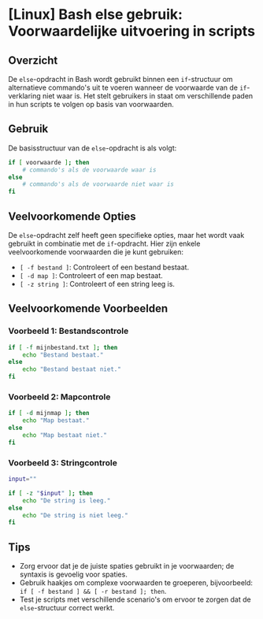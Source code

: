 # [Linux] Bash else gebruik: Voorwaardelijke uitvoering in scripts

## Overzicht
De `else`-opdracht in Bash wordt gebruikt binnen een `if`-structuur om alternatieve commando's uit te voeren wanneer de voorwaarde van de `if`-verklaring niet waar is. Het stelt gebruikers in staat om verschillende paden in hun scripts te volgen op basis van voorwaarden.

## Gebruik
De basisstructuur van de `else`-opdracht is als volgt:

```bash
if [ voorwaarde ]; then
    # commando's als de voorwaarde waar is
else
    # commando's als de voorwaarde niet waar is
fi
```

## Veelvoorkomende Opties
De `else`-opdracht zelf heeft geen specifieke opties, maar het wordt vaak gebruikt in combinatie met de `if`-opdracht. Hier zijn enkele veelvoorkomende voorwaarden die je kunt gebruiken:

- `[ -f bestand ]`: Controleert of een bestand bestaat.
- `[ -d map ]`: Controleert of een map bestaat.
- `[ -z string ]`: Controleert of een string leeg is.

## Veelvoorkomende Voorbeelden

### Voorbeeld 1: Bestandscontrole
```bash
if [ -f mijnbestand.txt ]; then
    echo "Bestand bestaat."
else
    echo "Bestand bestaat niet."
fi
```

### Voorbeeld 2: Mapcontrole
```bash
if [ -d mijnmap ]; then
    echo "Map bestaat."
else
    echo "Map bestaat niet."
fi
```

### Voorbeeld 3: Stringcontrole
```bash
input=""

if [ -z "$input" ]; then
    echo "De string is leeg."
else
    echo "De string is niet leeg."
fi
```

## Tips
- Zorg ervoor dat je de juiste spaties gebruikt in je voorwaarden; de syntaxis is gevoelig voor spaties.
- Gebruik haakjes om complexe voorwaarden te groeperen, bijvoorbeeld: `if [ -f bestand ] && [ -r bestand ]; then`.
- Test je scripts met verschillende scenario's om ervoor te zorgen dat de `else`-structuur correct werkt.